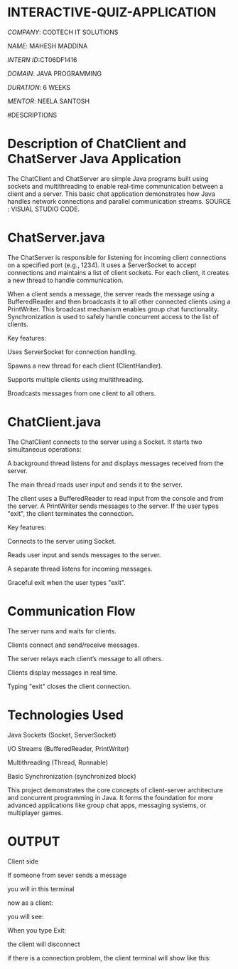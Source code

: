 # INTERACTIVE-QUIZ-APPLICATION

*COMPANY*: CODTECH IT SOLUTIONS

*NAME*: MAHESH MADDINA

*INTERN ID*:CT06DF1416

*DOMAIN*: JAVA PROGRAMMING

*DURATION*: 6 WEEKS

*MENTOR*: NEELA SANTOSH

#DESCRIPTIONS

# Description of ChatClient and ChatServer Java Application
The ChatClient and ChatServer are simple Java programs built using sockets and multithreading to enable real-time communication between a client and a server. This basic chat application demonstrates how Java handles network connections and parallel communication streams.
SOURCE : VISUAL STUDIO CODE.

 # ChatServer.java
The ChatServer is responsible for listening for incoming client connections on a specified port (e.g., 1234). It uses a ServerSocket to accept connections and maintains a list of client sockets. For each client, it creates a new thread to handle communication.

When a client sends a message, the server reads the message using a BufferedReader and then broadcasts it to all other connected clients using a PrintWriter. This broadcast mechanism enables group chat functionality. Synchronization is used to safely handle concurrent access to the list of clients.

Key features:

Uses ServerSocket for connection handling.

Spawns a new thread for each client (ClientHandler).

Supports multiple clients using multithreading.

Broadcasts messages from one client to all others.

# ChatClient.java
The ChatClient connects to the server using a Socket. It starts two simultaneous operations:

A background thread listens for and displays messages received from the server.

The main thread reads user input and sends it to the server.

The client uses a BufferedReader to read input from the console and from the server. A PrintWriter sends messages to the server. If the user types "exit", the client terminates the connection.

Key features:

Connects to the server using Socket.

Reads user input and sends messages to the server.

A separate thread listens for incoming messages.

Graceful exit when the user types "exit".

# Communication Flow
The server runs and waits for clients.

Clients connect and send/receive messages.

The server relays each client’s message to all others.

Clients display messages in real time.

Typing "exit" closes the client connection.

# Technologies Used
Java Sockets (Socket, ServerSocket)

I/O Streams (BufferedReader, PrintWriter)

Multithreading (Thread, Runnable)

Basic Synchronization (synchronized block)

This project demonstrates the core concepts of client-server architecture and concurrent programming in Java. It forms the foundation for more advanced applications like group chat apps, messaging systems, or multiplayer games.



# OUTPUT
Client side 

If someone from sever sends a message

you will in this terminal

now as a client:

you will see:

When you type Exit:

the client will disconnect

if there is a connection problem, the client terminal will show like this:

